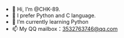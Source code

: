 - 👋 Hi, I’m @CHK-89.
- 👀 I prefer Python and C language.
- 🌱 I’m currently learning Python
- 📫 My QQ mailbox：3532763746@qq.com

<!---
CHK-89/CHK-89 is a ✨ special ✨ repository because its `README.md` (this file) appears on your GitHub profile.
You can click the Preview link to take a look at your changes.
--->

